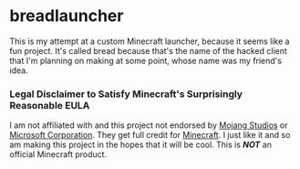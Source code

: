 # breadlauncher

This is my attempt at a custom Minecraft launcher, because it seems like a fun project. It's called bread because that's the name of the hacked client that I'm planning on making at some point, whose name was my friend's idea.

### Legal Disclaimer to Satisfy Minecraft's Surprisingly Reasonable EULA
I am not affiliated with and this project not endorsed by [Mojang Studios](https://mojang.com) or [Microsoft Corporation](https://microsoft.com). They get full credit for [Minecraft](https://minecraft.net). I just like it and so am making this project in the hopes that it will be cool. This is ___NOT___ an official Minecraft product.

